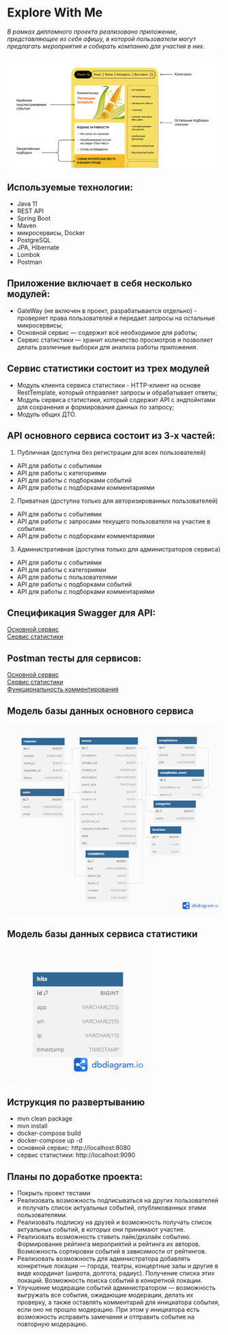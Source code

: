 # Explore With Me
_В рамках дипломного проекта реализовано приложение, представляющее из себя афишу, в которой пользователи могут предлагать мероприятия и собирать компанию для участия в них._

![Промо](промо.png)

## Используемые технологии:
* Java 11
* REST API
* Spring Boot
* Maven
* микросервисы, Docker
* PostgreSQL
* JPA, Hibernate
* Lombok
* Postman

## Приложение включает в себя несколько модулей:
* GateWay (не включен в проект, разрабатывается отдельно) - проверяет права пользователей и передает запросы на остальные микросервисы;
* Основной сервис — содержит всё необходимое для работы;
* Сервис статистики — хранит количество просмотров и позволяет делать различные выборки для анализа работы приложения.

## Сервис статистики состоит из трех модулей
* Модуль клиента сервиса статистики - HTTP-клиент на основе RestTemplate, который отправляет запросы и обрабатывает ответы;
* Модуль сервиса статистики, который содержит API с эндпойнтами для сохранения и формирования данных по запросу;
* Модуль общих ДТО.

## API oсновного сервиса состоит из 3-х частей:
1. Публичная (доступна без регистрации для всех пользователей)
* API для работы с событиями
* API для работы с категориями
* API для работы с подборками событий
* API для работы с подборками комментариями
2. Приватная (доступна только для авторизированных пользователей)
* API для работы с событиями
* API для работы с запросами текущего пользователя на участие в событиях
* API для работы с подборками комментариями
3. Административная (доступна только для администраторов сервиса)
* API для работы с событиями
* API для работы с категориями
* API для работы с пользователями
* API для работы с подборками событий
* API для работы с подборками комментариями

## Спецификация Swagger для API:
[Основной сервис](https://github.com/ValentinaBuddha/java-explore-with-me/blob/main/ewm-main-service-spec.json)  
[Сервис статистики](https://github.com/ValentinaBuddha/java-explore-with-me/blob/main/ewm-stats-service-spec.json)

## Postman тесты для сервисов:
[Основной сервис](https://github.com/ValentinaBuddha/java-explore-with-me/blob/main/postman/main.json)  
[Сервис статистики](https://github.com/ValentinaBuddha/java-explore-with-me/blob/main/postman/stat.json)  
[Функциональность комментирования](https://github.com/ValentinaBuddha/java-explore-with-me/blob/main/postman/feature.json)

## Модель базы данных основного сервиса

![Схема](ewm.png)

## Модель базы данных сервиса статистики

![Схема](stat.png)

## Иструкция по развертыванию
* mvn clean package
* mvn install
* docker-compose build
* docker-compose up -d
* основной сервис: http://localhost:8080
* сервис статистики: http://localhost:9090

## Планы по доработке проекта:
* Покрыть проект тестами
* Реализовать возможность подписываться на других пользователей и получать список актуальных событий, опубликованных этими пользователями.
* Реализовать подписку на друзей и возможность получать список актуальных событий, в которых они принимают участие.
* Реализовать возможность ставить лайк/дизлайк событию. Формирование рейтинга мероприятий и рейтинга их авторов. Возможность сортировки событий в зависимости от рейтингов. 	
* Реализовать возможность для администратора добавлять конкретные локации — города, театры, концертные залы и другие в виде координат (широта, долгота, радиус). Получение списка этих локаций. Возможность поиска событий в конкретной локации.
* Улучшение модерации событий администратором — возможность выгружать все события, ожидающие модерации, делать их проверку, а также оставлять комментарий для инициатора события, если оно не прошло модерацию. При этом у инициатора есть возможность исправить замечания и отправить событие на повторную модерацию.



